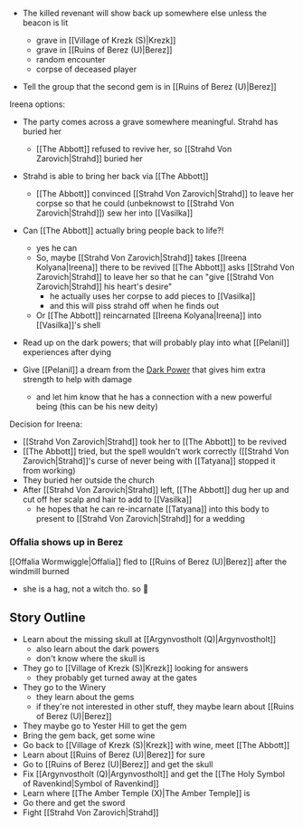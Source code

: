 - The killed revenant will show back up somewhere else unless the beacon is lit
	- grave in [[Village of Krezk (S)|Krezk]]
	- grave in [[Ruins of Berez (U)|Berez]]
	- random encounter
	- corpse of deceased player

- Tell the group that the second gem is in [[Ruins of Berez (U)|Berez]]

Ireena options:
- The party comes across a grave somewhere meaningful. Strahd has buried her
	- [[The Abbott]] refused to revive her, so [[Strahd Von Zarovich|Strahd]] buried her
- Strahd is able to bring her back via [[The Abbott]]
	- [[The Abbott]] convinced [[Strahd Von Zarovich|Strahd]] to leave her corpse so that he could (unbeknowst to [[Strahd Von Zarovich|Strahd]]) sew her into [[Vasilka]]
- Can [[The Abbott]] actually bring people back to life?!
	- yes he can
	- So, maybe [[Strahd Von Zarovich|Strahd]] takes [[Ireena Kolyana|Ireena]] there to be revived [[The Abbott]] asks [[Strahd Von Zarovich|Strahd]] to leave her so that he can "give [[Strahd Von Zarovich|Strahd]] his heart's desire"
		- he actually uses her corpse to add pieces to [[Vasilka]]
		- and this will piss strahd off when he finds out
	- Or [[The Abbott]] reincarnated [[Ireena Kolyana|Ireena]] into [[Vasilka]]'s shell

- Read up on the dark powers; that will probably play into what [[Pelanil]] experiences after dying
- Give [[Pelanil]] a dream from the [Dark Power](https://www.reddit.com/r/CurseofStrahd/comments/9zswmf/fleshing_out_curse_of_strahd_running_the_dark/) that gives him extra strength to help with damage
	- and let him know that he has a connection with a new powerful being (this can be his new deity)

Decision for Ireena:
- [[Strahd Von Zarovich|Strahd]] took her to [[The Abbott]] to be revived
- [[The Abbott]] tried, but the spell wouldn't work correctly ([[Strahd Von Zarovich|Strahd]]'s curse of never being with [[Tatyana]] stopped it from working)
- They buried her outside the church
- After [[Strahd Von Zarovich|Strahd]] left, [[The Abbott]] dug her up and cut off her scalp and hair to add to [[Vasilka]]
	- he hopes that he can re-incarnate [[Tatyana]] into this body to present to [[Strahd Von Zarovich|Strahd]] for a wedding

### Offalia shows up in Berez
[[Offalia Wormwiggle|Offalia]] fled to [[Ruins of Berez (U)|Berez]] after the windmill burned
- she is a hag, not a witch tho. so :shrug:


## Story Outline
- Learn about the missing skull at [[Argynvostholt (Q)|Argynvostholt]]
	- also learn about the dark powers
	- don't know where the skull is
- They go to [[Village of Krezk (S)|Krezk]] looking for answers
	- they probably get turned away at the gates
- They go to the Winery
	- they learn about the gems
	- if they're not interested in other stuff, they maybe learn about [[Ruins of Berez (U)|Berez]]
- They maybe go to Yester Hill to get the gem
- Bring the gem back, get some wine
- Go back to [[Village of Krezk (S)|Krezk]] with wine, meet [[The Abbott]]
- Learn about [[Ruins of Berez (U)|Berez]] for sure
- Go to [[Ruins of Berez (U)|Berez]] and get the skull
- Fix [[Argynvostholt (Q)|Argynvostholt]] and get the [[The Holy Symbol of Ravenkind|Symbol of Ravenkind]]
- Learn where [[The Amber Temple (X)|The Amber Temple]] is
- Go there and get the sword
- Fight [[Strahd Von Zarovich|Strahd]]